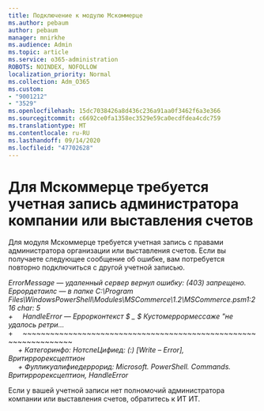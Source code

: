 ```yaml
---
title: Подключение к модулю Мскоммерце
ms.author: pebaum
author: pebaum
manager: mnirkhe
ms.audience: Admin
ms.topic: article
ms.service: o365-administration
ROBOTS: NOINDEX, NOFOLLOW
localization_priority: Normal
ms.collection: Adm_O365
ms.custom:
- "9001212"
- "3529"
ms.openlocfilehash: 15dc7038426a8d436c236a91aa0f3462f6a3e366
ms.sourcegitcommit: c6692ce0fa1358ec3529e59ca0ecdfdea4cdc759
ms.translationtype: MT
ms.contentlocale: ru-RU
ms.lasthandoff: 09/14/2020
ms.locfileid: "47702628"
---
```

# <a name="mscommerce-requires-a-company-or-billing-administrator-account"></a>Для Мскоммерце требуется учетная запись администратора компании или выставления счетов

Для модуля Мскоммерце требуется учетная запись с правами администратора организации или выставления счетов. Если вы получаете следующее сообщение об ошибке, вам потребуется повторно подключиться с другой учетной записью.

*ErrorMessage — удаленный сервер вернул ошибку: (403) запрещено. Еррордетаилс — в папке C:\Program Files\WindowsPowerShell\Modules\MSCommerce\1.2\MSCommerce.psm1:216 char: 5*<br>
*+&nbsp;&nbsp;&nbsp;&nbsp;&nbsp;HandleError — Еррорконтекст $ _ $ Кустомеррормессаже "не удалось ретри...*<br>
\+&nbsp;&nbsp;&nbsp;&nbsp;&nbsp;~~~~~~~~~~~~~~~~~~~~~~~~~~~~~~~~~~~~~~~~~~~~~~~~~~~~~~~~~~~~~~~~~<br>
&nbsp;&nbsp;&nbsp;&nbsp;&nbsp;*+ Категоринфо: НотспеЦифиед: (:) [Write – Error], Вритиррорексцептион*<br>
&nbsp;&nbsp;&nbsp;&nbsp;&nbsp;*+ Фулликуалифиедеррорид: Microsoft. PowerShell. Commands. Вритиррорексцептион, HandleError*

Если у вашей учетной записи нет полномочий администратора компании или выставления счетов, обратитесь к ИТ ИТ.
